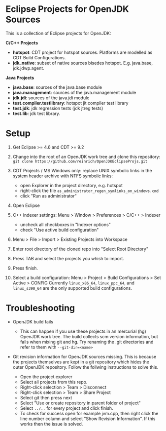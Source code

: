 Eclipse Projects for OpenJDK Sources
====================================

This is a collection of Eclipse projects for OpenJDK:

**C/C++ Projects**

* **hotspot**: CDT project for hotspot sources. Platforms are modelled as CDT Build Configurations.
* **jdk_native**: subset of native sources bisedes hotspot. E.g. java.base, jdk.jdwp.agent.

**Java Projects**

* **java.base**: sources of the java.base module
* **java.management**: sources of the java.management module
* **jdk.jdi**: sources of the java.jdi module
* **test.compiler.testlibrary**: hotspot jit compiler test library
* **test.jdk**: jdk regression tests (jdk jtreg tests)
* **test.lib**: jdk test library.


Setup
=====

1. Get Eclipse >= 4.6 and CDT >= 9.2

2. Change into the root of an OpenJDK work tree and clone this repository: `git clone https://github.com/reinrich/OpenJDKEclipseProjs.git`

3. CDT Projects / MS Windows only: replace UNIX symbolic links in the system header archive with NTFS symbolic links:
   * open Explorer in the project directory, e.g. hotspot
   * right-click the file `as_administrator_regen_symlinks_on_windows.cmd`
   * click "Run as administrator"
   
4. Open Eclipse

5. C++ indexer settings: Menu > Window > Preferences > C/C++ > Indexer
   * uncheck all checkboxes in "Indexer options"
   * check "Use active build configuration"
  
6. Menu > File > Import > Existing Projects into Workspace

7. Enter root directory of the cloned repo into "Select Root Directory"

8. Press TAB and select the projects you whish to import.

9. Press finish.

10. Select a build configuration: Menu > Project > Build Configurations > Set Active > CONFIG Currently
    `linux_x86_64`, `linux_ppc_64`, and `linux_s390_64` are the only supported build configurations.

Troubleshooting
===============

* OpenJDK build fails
  - This can happen if you use these projects in an mercurial (hg) OpenJDK work tree. The build collects scm version information,
  but fails when mixing git and hg. Try renaming the .git directories and refer to them with `--git-dir=<name>`

* Git revision information for OpenJDK sources missing. This is because the projects themselves are kept in a git repository which hides the outer OpenJDK repository. Follow the follwing instructions to solve this.
  - Open the project explorer
  - Select all projects from this repo.
  - Right-click selection > Team > Disconnect
  - Right-click selection > Team > Share Project
  - Select git then press next
  - Select "Use or create repository in parent folder of project"
  - Select `../..` for every project and click finish.
  - To check for success open for example jvm.cpp, then right click the line number column and select "Show Revision Information". If this works then the issue is solved.
